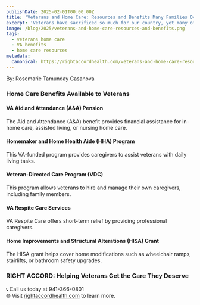 ```yaml
---
publishDate: 2025-02-01T00:00:00Z
title: 'Veterans and Home Care: Resources and Benefits Many Families Overlook'
excerpt: 'Veterans have sacrificed so much for our country, yet many of them and their families struggle to access the home care support they deserve. Many families are unaware of the benefits and resources available to help cover home care costs.'
image: /blog/2025/veterans-and-home-care-resources-and-benefits.png
tags:
  - veterans home care
  - VA benefits
  - home care resources
metadata:
  canonical: https://rightaccordhealth.com/veterans-and-home-care-resources-and-benefits
---
```


By: Rosemarie Tamunday Casanova

### Home Care Benefits Available to Veterans

#### VA Aid and Attendance (A&A) Pension

The Aid and Attendance (A&A) benefit provides financial assistance for in-home care, assisted living, or nursing home care.

#### Homemaker and Home Health Aide (HHA) Program

This VA-funded program provides caregivers to assist veterans with daily living tasks.

#### Veteran-Directed Care Program (VDC)

This program allows veterans to hire and manage their own caregivers, including family members.

#### VA Respite Care Services

VA Respite Care offers short-term relief by providing professional caregivers.

#### Home Improvements and Structural Alterations (HISA) Grant

The HISA grant helps cover home modifications such as wheelchair ramps, stairlifts, or bathroom safety upgrades.

### RIGHT ACCORD: Helping Veterans Get the Care They Deserve

📞 Call us today at 941-366-0801  
🌐 Visit [rightaccordhealth.com](https://rightaccordhealth.com) to learn more.
